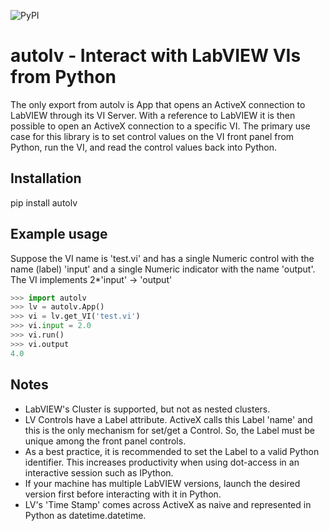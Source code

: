 ![PyPI](https://img.shields.io/pypi/v/autolv)
# autolv - Interact with LabVIEW VIs from Python

The only export from autolv is App that opens an ActiveX connection to
LabVIEW through its VI Server. With a reference to LabVIEW it is then possible
to open an ActiveX connection to a specific VI. The primary use case for this
library is to set control values on the VI front panel from Python, run the VI,
and read the control values back into Python.

Installation
------------
pip install autolv

Example usage
-------------
Suppose the VI name is 'test.vi' and has a single Numeric control with the name (label)
'input' and a single Numeric indicator with the name 'output'. The VI implements
2*'input' -> 'output'

```python
>>> import autolv
>>> lv = autolv.App()
>>> vi = lv.get_VI('test.vi')
>>> vi.input = 2.0
>>> vi.run()
>>> vi.output
4.0
```

Notes
-----
- LabVIEW's Cluster is supported, but not as nested clusters.
- LV Controls have a Label attribute. ActiveX calls this Label 'name' and this is
the only mechanism for set/get a Control. So, the Label must be unique among
the front panel controls.
- As a best practice, it is recommended to set the Label to a valid Python identifier.
This increases productivity when using dot-access in an interactive session such as
IPython.
- If your machine has multiple LabVIEW versions, launch the desired version first
before interacting with it in Python.
- LV's 'Time Stamp' comes across ActiveX as naive and represented in Python
as datetime.datetime.
